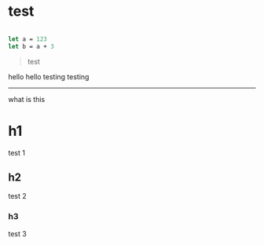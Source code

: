 # test

```fsharp

let a = 123
let b = a + 3

```

> test


hello hello testing testing 

---

what is this

# h1
test 1

## h2
test 2

### h3
test 3
